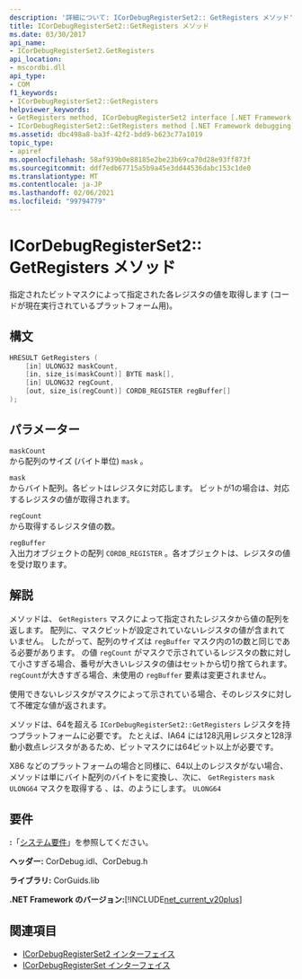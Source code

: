 ```yaml
---
description: '詳細について: ICorDebugRegisterSet2:: GetRegisters メソッド'
title: ICorDebugRegisterSet2::GetRegisters メソッド
ms.date: 03/30/2017
api_name:
- ICorDebugRegisterSet2.GetRegisters
api_location:
- mscordbi.dll
api_type:
- COM
f1_keywords:
- ICorDebugRegisterSet2::GetRegisters
helpviewer_keywords:
- GetRegisters method, ICorDebugRegisterSet2 interface [.NET Framework debugging]
- ICorDebugRegisterSet2::GetRegisters method [.NET Framework debugging]
ms.assetid: dbc498a8-ba3f-42f2-bdd9-b623c77a1019
topic_type:
- apiref
ms.openlocfilehash: 58af939b0e88185e2be23b69ca70d28e93ff873f
ms.sourcegitcommit: ddf7edb67715a5b9a45e3dd44536dabc153c1de0
ms.translationtype: MT
ms.contentlocale: ja-JP
ms.lasthandoff: 02/06/2021
ms.locfileid: "99794779"
---
```

# <a name="icordebugregisterset2getregisters-method"></a>ICorDebugRegisterSet2:: GetRegisters メソッド

指定されたビットマスクによって指定された各レジスタの値を取得します (コードが現在実行されているプラットフォーム用)。  
  
## <a name="syntax"></a>構文  
  
```cpp  
HRESULT GetRegisters (  
    [in] ULONG32 maskCount,  
    [in, size_is(maskCount)] BYTE mask[],  
    [in] ULONG32 regCount,  
    [out, size_is(regCount)] CORDB_REGISTER regBuffer[]  
);  
```  
  
## <a name="parameters"></a>パラメーター

 `maskCount`  
 から配列のサイズ (バイト単位) `mask` 。  
  
 `mask`  
 からバイト配列。各ビットはレジスタに対応します。 ビットが1の場合は、対応するレジスタの値が取得されます。  
  
 `regCount`  
 から取得するレジスタ値の数。  
  
 `regBuffer`  
 入出力オブジェクトの配列 `CORDB_REGISTER` 。各オブジェクトは、レジスタの値を受け取ります。  
  
## <a name="remarks"></a>解説

 メソッドは、 `GetRegisters` マスクによって指定されたレジスタから値の配列を返します。 配列に、マスクビットが設定されていないレジスタの値が含まれていません。 したがって、配列のサイズは `regBuffer` マスク内の1の数と同じである必要があります。 の値 `regCount` がマスクで示されているレジスタの数に対して小さすぎる場合、番号が大きいレジスタの値はセットから切り捨てられます。 `regCount`が大きすぎる場合、未使用の `regBuffer` 要素は変更されません。  
  
 使用できないレジスタがマスクによって示されている場合、そのレジスタに対して不確定な値が返されます。  
  
 メソッドは、64を超える `ICorDebugRegisterSet2::GetRegisters` レジスタを持つプラットフォームに必要です。 たとえば、IA64 には128汎用レジスタと128浮動小数点レジスタがあるため、ビットマスクには64ビット以上が必要です。  
  
 X86 などのプラットフォームの場合と同様に、64以上のレジスタがない場合、メソッドは単にバイト配列のバイトをに変換し、次に、 `GetRegisters` `mask` `ULONG64` マスクを取得する[](icordebugregisterset-getregisters-method.md) 、は、のようにします。 `ULONG64`  
  
## <a name="requirements"></a>要件

 **:**「[システム要件](../../get-started/system-requirements.md)」を参照してください。  
  
 **ヘッダー:** CorDebug.idl、CorDebug.h  
  
 **ライブラリ:** CorGuids.lib  
  
 **.NET Framework のバージョン:**[!INCLUDE[net_current_v20plus](../../../../includes/net-current-v20plus-md.md)]  
  
## <a name="see-also"></a>関連項目

- [ICorDebugRegisterSet2 インターフェイス](icordebugregisterset2-interface.md)
- [ICorDebugRegisterSet インターフェイス](icordebugregisterset-interface.md)

